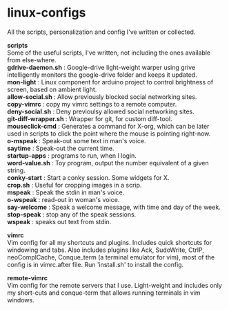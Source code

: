 linux-configs
=============

All the scripts, personalization and config I've written or collected.

**scripts**  
Some of the useful scripts, I've written, not including the ones
available from else-where.  
**gdrive-daemon.sh** : Google-drive light-weight warper using grive
intelligently monitors the google-drive folder and keeps it updated.  
**mon-light** : Linux component for arduino project to control brightness of screen, based on ambient light.  
**allow-social.sh** : Allow previously blocked social networking sites.  
**copy-vimrc** : copy my vimrc settings to a remote computer.  
**deny-social.sh** : Deny previoulsy allowed social networking sites.  
**git-diff-wrapper.sh** : Wrapper for git, for custom diff-tool.  
**mouseclick-cmd** : Generates a command for X-org, which can be later
used in scripts to click the point where the mouse is pointing
right-now.  
**o-mspeak** : Speak-out some text in man's voice.  
**saytime** : Speak-out the current time.  
**startup-apps** : programs to run, when I login.  
**word-value.sh** : Toy program, output the number equivalent of a given
string.  
**conky-start** : Start a conky session. Some widgets for X.  
**crop.sh** : Useful for cropping images in a scrip.  
**mspeak** : Speak the stdin in man's voice.  
**o-wspeak** : read-out in woman's voice.    
**say-welcome** : Speak a welcome message, with time and day of the
week.  
**stop-speak** : stop any of the speak sessions.  
**wspeak** : speaks out text from stdin.  

**vimrc**  
Vim config for all my shortcuts and plugins. Includes quick shortcuts
for windowing and tabs. Also includes plugins like Ack, SudoWrite,
    CtrlP, neoComplCache, Conque_term (a terminal emulator for vim),
    most of the config is in vimrc.after file.
Run 'install.sh' to install the config.

**remote-vimrc**  
Vim config for the remote servers that I use. Light-weight and includes
only my short-cuts and conque-term that allows running terminals in vim
windows.


